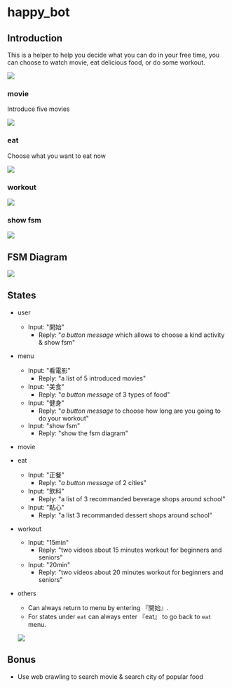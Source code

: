 # happy_bot
## Introduction
This is a helper to help you decide what you can do in your free time, you can choose to watch movie, eat delicious food, or do some workout.

![](https://i.imgur.com/zLpD9En.png)


### movie
Introduce five movies 

![](https://i.imgur.com/9OPfFHW.png)




### eat
Choose what you want to eat now

![](https://i.imgur.com/nSGpzfL.png)




### workout

![](https://i.imgur.com/I88hJnf.png)

### show fsm

![](https://i.imgur.com/YcfFVJh.png)



## FSM Diagram

![](https://i.imgur.com/GG2u1cw.png)


## States
* user
    * Input: "開始"
      * Reply: "*a button message* which allows to choose a kind activity & show fsm"
* menu
    * Input: "看電影"
      * Reply: "a list of 5 introduced movies"
    * Input: "美食"
      * Reply: "*a button message* of 3 types of food"
    * Input: "健身"
      * Reply: "*a button message* to choose how long are you going to do your workout"
    * Input: "show fsm"
      * Reply: "show the fsm diagram"
* movie
    
* eat
    * Input: "正餐"
      * Reply: "*a button message* of 2 cities"
    * Input: "飲料"
      * Reply: "a list of 3 recommanded beverage shops around school"
    * Input: "點心"
      * Reply: "a list 3 recommanded dessert shops around school"
* workout
    * Input: "15min"
      * Reply: "two videos about 15 minutes workout for beginners and seniors"
    * Input: "20min"
      * Reply: "two videos about 20 minutes workout for beginners and seniors"


* others
  * Can always return to menu by entering 『開始』.
  * For states under ```eat``` can always enter 『eat』 to go back to ```eat``` menu.
  
   ![](https://i.imgur.com/VMKr2GL.png)



## Bonus
* Use web crawling to search movie & search city of popular food





